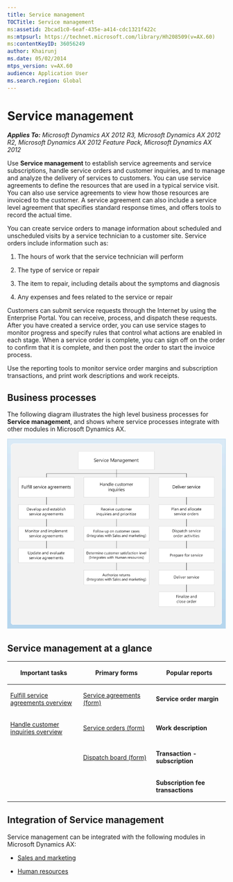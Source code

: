 ```yaml
---
title: Service management
TOCTitle: Service management
ms:assetid: 2bcad1c0-6eaf-435e-a414-cdc1321f422c
ms:mtpsurl: https://technet.microsoft.com/library/Hh208509(v=AX.60)
ms:contentKeyID: 36056249
author: Khairunj
ms.date: 05/02/2014
mtps_version: v=AX.60
audience: Application User
ms.search.region: Global
---
```


# Service management 


_**Applies To:** Microsoft Dynamics AX 2012 R3, Microsoft Dynamics AX 2012 R2, Microsoft Dynamics AX 2012 Feature Pack, Microsoft Dynamics AX 2012_

Use **Service management** to establish service agreements and service subscriptions, handle service orders and customer inquiries, and to manage and analyze the delivery of services to customers. You can use service agreements to define the resources that are used in a typical service visit. You can also use service agreements to view how those resources are invoiced to the customer. A service agreement can also include a service level agreement that specifies standard response times, and offers tools to record the actual time.

You can create service orders to manage information about scheduled and unscheduled visits by a service technician to a customer site. Service orders include information such as:

1.  The hours of work that the service technician will perform

2.  The type of service or repair

3.  The item to repair, including details about the symptoms and diagnosis

4.  Any expenses and fees related to the service or repair

Customers can submit service requests through the Internet by using the Enterprise Portal. You can receive, process, and dispatch these requests. After you have created a service order, you can use service stages to monitor progress and specify rules that control what actions are enabled in each stage. When a service order is complete, you can sign off on the order to confirm that it is complete, and then post the order to start the invoice process.

Use the reporting tools to monitor service order margins and subscription transactions, and print work descriptions and work receipts.

## Business processes

The following diagram illustrates the high level business processes for **Service management**, and shows where service processes integrate with other modules in Microsoft Dynamics AX.

![Service management business process diagram](images/Hh208509.ServiceManagement_BusinessProcessOverview(AX.60).gif "Service management business process diagram")

## Service management at a glance

<table>
<colgroup>
<col style="width: 33%" />
<col style="width: 33%" />
<col style="width: 33%" />
</colgroup>
<thead>
<tr class="header">
<th><p>Important tasks</p></th>
<th><p>Primary forms</p></th>
<th><p>Popular reports</p></th>
</tr>
</thead>
<tbody>
<tr class="odd">
<td><p><a href="fulfill-service-agreements-overview.md">Fulfill service agreements overview</a></p></td>
<td><p><a href="https://technet.microsoft.com/library/aa617823(v=ax.60)">Service agreements (form)</a></p></td>
<td><p><strong>Service order margin</strong></p></td>
</tr>
<tr class="even">
<td><p><a href="handle-customer-inquiries-overview.md">Handle customer inquiries overview</a></p></td>
<td><p><a href="https://technet.microsoft.com/library/aa554361(v=ax.60)">Service orders (form)</a></p></td>
<td><p><strong>Work description</strong></p></td>
</tr>
<tr class="odd">
<td><p></p></td>
<td><p><a href="https://technet.microsoft.com/library/hh242789(v=ax.60)">Dispatch board (form)</a></p></td>
<td><p><strong>Transaction - subscription</strong></p></td>
</tr>
<tr class="even">
<td><p></p></td>
<td><p></p></td>
<td><p><strong>Subscription fee transactions</strong></p></td>
</tr>
</tbody>
</table>


## Integration of Service management

Service management can be integrated with the following modules in Microsoft Dynamics AX:

  - [Sales and marketing](sales-and-marketing.md)

  - [Human resources](human-resources.md)

  


